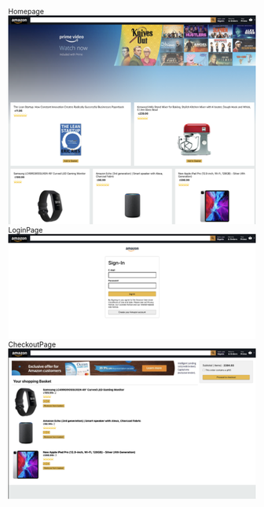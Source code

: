 Homepage
![HomePage](https://github.com/AbinMuds/amazon-clone2/blob/main/images/1.png?raw=true)
LoginPage
![LoginPage](https://github.com/abinmuds/amazon-clone2/blob/main/images/2.png)
CheckoutPage
![CheckoutPage](https://github.com/abinmuds/amazon-clone2/blob/main/images/3.png)
